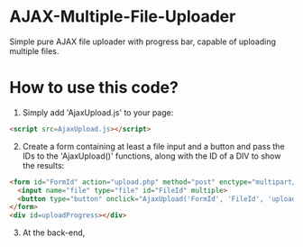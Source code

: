 # AJAX-Multiple-File-Uploader
Simple pure AJAX file uploader with progress bar, capable of uploading multiple files.


# How to use this code?
1. Simply add 'AjaxUpload.js' to your page:
```html
<script src=AjaxUpload.js></script>
```

2. Create a form containing at least a file input and a button and pass the IDs to the 'AjaxUpload()' functions, along with the ID of a DIV to show the results:
```html
<form id="FormId" action="upload.php" method="post" enctype="multipart/form-data">
  <input name="file" type="file" id="FileId" multiple>
  <button type="button" onclick="AjaxUpload('FormId', 'FileId', 'uploadProgress');"/>Upload</button>
</form>
<div id=uploadProgress></div>
```

3. At the back-end, 
